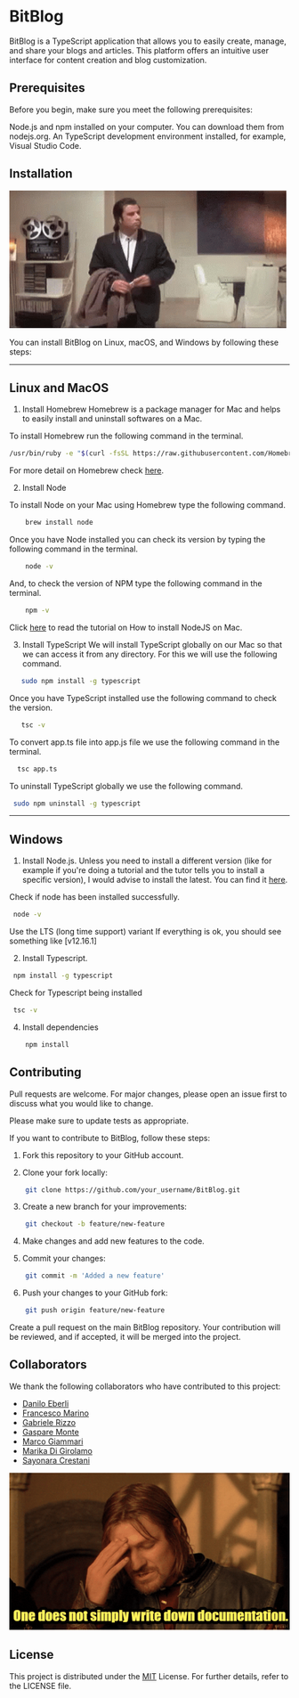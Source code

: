 # BitBlog

BitBlog is a TypeScript application that allows you to easily create, manage, and share your blogs and articles. This platform offers an intuitive user interface for content creation and blog customization.

## Prerequisites

Before you begin, make sure you meet the following prerequisites:

Node.js and npm installed on your computer. You can download them from nodejs.org.
An TypeScript development environment installed, for example, Visual Studio Code.

## Installation

![Alternate Text](https://github.com/MarikaDiGirolamo/MarikaDiGirolamo/blob/main/assets/john-travolta-meme.gif)

You can install BitBlog on Linux, macOS, and Windows by following these steps:

---

Linux and MacOS
---

1. Install Homebrew
Homebrew is a package manager for Mac and helps to easily install and uninstall softwares on a Mac.

To install Homebrew run the following command in the terminal.

```bash
/usr/bin/ruby -e "$(curl -fsSL https://raw.githubusercontent.com/Homebrew/install/master/install)"

```

For more detail on Homebrew check [here](https://brew.sh/).

2. Install Node

To install Node on your Mac using Homebrew type the following command.

```bash
    brew install node
```

Once you have Node installed you can check its version by typing the following command in the terminal.

```bash
    node -v
```

And, to check the version of NPM type the following command in the terminal.

```bash
    npm -v
```

Click [here](https://dyclassroom.com/howto-mac/how-to-install-nodejs-and-npm-on-mac-using-homebrew) to read the tutorial on How to install NodeJS on Mac.

3. Install TypeScript
We will install TypeScript globally on our Mac so that we can access it from any directory. For this we will use the following command.

```bash
   sudo npm install -g typescript
```

Once you have TypeScript installed use the following command to check the version.

```bash
   tsc -v
```

To convert app.ts file into app.js file we use the following command in the terminal.

```bash
  tsc app.ts
```

To uninstall TypeScript globally we use the following command.

```bash
 sudo npm uninstall -g typescript
```

---

Windows
---

1. Install Node.js. Unless you need to install a different version (like for example if you're doing a tutorial and the tutor tells you to install a specific version), I would advise to install the latest. You can find it [here](https://nodejs.org/en/).

Check if node has been installed successfully.

```bash
 node -v
```

Use the LTS (long time support) variant
If everything is ok, you should see something like [v12.16.1]

2. Install Typescript.

```bash
 npm install -g typescript
```

Check for Typescript being installed

```bash
 tsc -v 
```

4. Install dependencies

```bash
    npm install

```

## Contributing

Pull requests are welcome. For major changes, please open an issue first
to discuss what you would like to change.

Please make sure to update tests as appropriate.

If you want to contribute to BitBlog, follow these steps:

1. Fork this repository to your GitHub account.

2. Clone your fork locally:

```bash
    git clone https://github.com/your_username/BitBlog.git

```

3. Create a new branch for your improvements:

```bash
    git checkout -b feature/new-feature

```

4. Make changes and add new features to the code.

5. Commit your changes:

```bash
    git commit -m 'Added a new feature'

```

6. Push your changes to your GitHub fork:

```bash
    git push origin feature/new-feature

```

Create a pull request on the main BitBlog repository. Your contribution will be reviewed, and if accepted, it will be merged into the project.

## Collaborators

We thank the following collaborators who have contributed to this project:

* [Danilo Eberli](https://github.com/daniloeberli)
* [Francesco Marino](https://github.com/Tolihama)
* [Gabriele Rizzo](https://github.com/GabrieleRizzo19)
* [Gaspare Monte](https://github.com/Gas9220)
* [Marco Giammari](https://github.com/marcogiammari)
* [Marika Di Girolamo](https://github.com/MarikaDiGirolamo)
* [Sayonara Crestani](https://github.com/screstani)

![Alternate Text](https://github.com/MarikaDiGirolamo/MarikaDiGirolamo/blob/main/assets/giphy%20(2).gif)

## License

This project is distributed under the [MIT](https://choosealicense.com/licenses/mit/) License.
For further details, refer to the LICENSE file.
